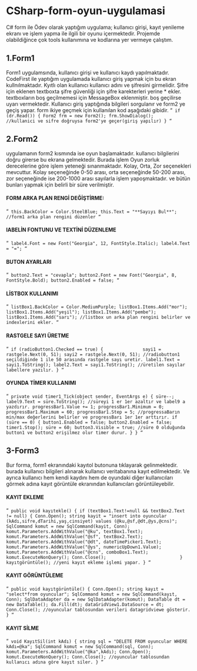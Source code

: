 # CSharp-form-oyun-uygulamasi
C# form ile Ödev olarak yaptığım uygulama; kullanıcı girişi, kayıt yenileme ekranı ve işlem yapma ile ilgili bir oyunu içermektedir. Projemde olabildiğince çok tools kullanımına ve kodlarına yer vermeye çalıştım.
## 1.Form1
Form1 uygulamsında, kullanıcı girişi ve kullanıcı kaydı yapılmaktadır. CodeFirst ile yaptığım uygulamada kullanıcı giriş yapmak için bu ekran kullnılmaktadır. Kyıtlı olan kullanıcı kullanıcı adını ve şifresini girmelidir. Şifre için eklenen textboxta şifre güvenliği için şifre karekterleri yerine * ekler.
textboxların boş geçilmemesi için MessageBox eklenmiştir. boş geçilirse uyarı vermektedir.
Kullanıcı giriş yaptığında bilgileri sorgulanır ve form2 ye geçiş yapar. form ikiye geçmek için kullanılan kod aşağıdaki gibidir.
“`
if (dr.Read())
{
    Form2 frm = new Form2();
    frm.ShowDialog();    
    //kullanici ve sifre doğruysa form2'ye geçer(giriş yapılır)
 }
  “`
## 2.Form2
uygulamanın form2 kısmında ise oyun başlamaktadır. kullanıcı bilgilerini doğru girerse bu ekrana gelmektedir. Burada işlem Oyun zorluk derecelerine göre işlem yeteneği sınanmaktadır. Kolay, Orta, Zor seçenekleri mevcuttur. Kolay seçeneğinde 0-50 arası, orta seçeneğinde 50-200 arası, zor seçeneğinde ise 200-1000 arası sayılarla işlem yapoşmaktadır. ve bütün bunları yapmak için belirli bir süre verilmiştir.
#### FORM ARKA PLAN RENGİ DEĞİŞTİRME:
“`
this.BackColor = Color.SteelBlue;
this.Text = "**Sayıyı Bul**";
//form1 arka plan rengini düzenler
“`
#### lABELİN FONTUNU VE TEXTİNİ DÜZENLEME
“`
label4.Font = new Font("Georgia", 12, FontStyle.Italic);
label4.Text = "=";
“`
#### BUTON AYARLARI
“`
button2.Text = "cevapla";
button2.Font = new Font("Georgia", 8, FontStyle.Bold);
button2.Enabled = false;
“`
#### LİSTBOX KULLANIMI
“`
listBox1.BackColor = Color.MediumPurple;
    listBox1.Items.Add("mor");
    listBox1.Items.Add("yeşil");
    listBox1.Items.Add("pembe");
    listBox1.Items.Add("sarı");
//listbox un arka plan rengini belirler ve indexlerini ekler.
“`
#### RASTGELE SAYI ÜRETME
“`
 if (radioButton1.Checked == true)
{              
     sayi1 = rastgele.Next(0, 51);
     sayi2 = rastgele.Next(0, 51);
     //radiobutton1 seçildiğinde 1 ile 50 arasında rastgele sayı uretir.
     label1.Text = sayi1.ToString();
     label2.Text = sayi1.ToString();
     //üretilen sayılar labellere yazılır.
}
“`
#### OYUNDA TİMER KULLANIMI
“`
private void timer1_Tick(object sender, EventArgs e)
{
    süre--;
    label9.Text = süre.ToString();
    //süreyi 1 er 1er azaltır ve label9 a yazdırır.
    progressBar1.Value += 1;
    progressBar1.Minimum = 0;
    progressBar1.Maximum = 60;
    progressBar1.Step = 5;
    //progressaBarın min/max değerlerini belirler ve progressBarı 1er 1er arttırır.
    if (süre == 0)
    {
        button1.Enabled = false;
        button2.Enabled = false;
        timer1.Stop();
        süre = 60;
        button3.Visible = true;
        //süre 0 olduğunda button1 ve button2 erişilmez olur timer durur.
    }
}
“`
## 3-Form3
Bur forma, form1 ekranındaki kayıtol butonuna tıklayarak gelinmektedir. burada kullanıcı bilgileri alınarak kullanıcı veritabanına kayıt edilmektedir. Ve ayrıca kullanıcı hem kendi kaydını hem de oyundaki diğer kullanıcıları görmek adına kayıt görüntüle ekranından kullanıcıları görüntüleyebilir.
#### KAYIT EKLEME
“`
public void kayıtekle()
{
if (textBox1.Text!=null && textBox2.Text != null)
{
    Conn.Open();
        string kayit = "insert into oyuncular (kAdı,sifre,dTarihi,yaş,cinsiyet) values (@ku,@sf,@dt,@ys,@cns)";
        SqlCommand komut = new SqlCommand(kayit, Conn);
        komut.Parameters.AddWithValue("@ku", textBox1.Text);
        komut.Parameters.AddWithValue("@sf", textBox2.Text);
        komut.Parameters.AddWithValue("@dt", dateTimePicker1.Text);
        komut.Parameters.AddWithValue("@ys", numericUpDown1.Value);
        komut.Parameters.AddWithValue("@cns", comboBox1.Text);
        komut.ExecuteNonQuery();
        Conn.Close();                           
        }
    kayıtgörüntüle();
    //yeni kayıt ekleme işlemi yapar.
    }
“`
#### KAYIT GÖRÜNTÜLEME
“`
public void kayıtgörüntüle()
{
    Conn.Open();
    string kayıt = "select*from oyuncular";
    SqlCommand komut = new SqlCommand(kayıt, Conn);
    SqlDataAdapter da = new SqlDataAdapter(komut);
    DataTable dt = new DataTable();
    da.Fill(dt);
    dataGridView1.DataSource = dt;
    Conn.Close();
    //oyuncular tablosundan verileri datagridviewe gösterir.
}
“`
#### KAYIT SİLME
“`
void KayıtSil(int kAdı)
{
    string sql = "DELETE FROM oyuncular WHERE kAdı=@ka";
    SqlCommand komut = new SqlCommand(sql, Conn);
    komut.Parameters.AddWithValue("@ka",kAdı);
    Conn.Open();
    komut.ExecuteNonQuery();
    Conn.Close();
    //oyuncular tablosundan kullanıcı adına göre kayıt siler.
}
“`
